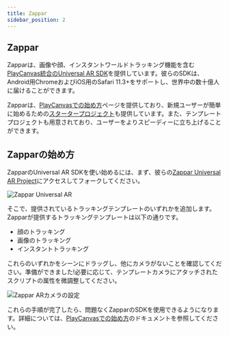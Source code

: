 ```yaml
---
title: Zappar
sidebar_position: 2
---
```


## Zappar

Zapparは、画像や顔、インスタントワールドトラッキング機能を含む[PlayCanvas統合のUniversal AR SDK][1]を提供しています。彼らのSDKは、Android用ChromeおよびiOS用のSafari 11.3+をサポートし、世界中の数十億人に届けることができます。

Zapparは、[PlayCanvasでの始め方][2]ページを提供しており、新規ユーザーが簡単に始めるための[スタータープロジェクト][3]も提供しています。また、テンプレートプロジェクトも用意されており、ユーザーをよりスピーディーに立ち上げることができます。

## Zapparの始め方

ZapparのUniversal AR SDKを使い始めるには、まず、彼らの[Zappar Universal AR Project][4]にアクセスしてフォークしてください。

![Zappar Universal AR][5]

そこで、提供されているトラッキングテンプレートのいずれかを追加します。Zapparが提供するトラッキングテンプレートは以下の通りです。

- 顔のトラッキング
- 画像のトラッキング
- インスタントトラッキング

これらのいずれかをシーンにドラッグし、他にカメラがないことを確認してください。準備ができました!必要に応じて、テンプレートカメラにアタッチされたスクリプトの属性を微調整してください。

![Zappar ARカメラの設定][6]

これらの手順が完了したら、問題なくZapparのSDKを使用できるようになります。詳細については、[PlayCanvasでの始め方][2]のドキュメントを参照してください。

[1]: https://zap.works/universal-ar/playcanvas/
[2]: https://docs.zap.works/universal-ar/playcanvas/getting-started/
[3]: https://playcanvas.com/user/zappar
[4]: https://playcanvas.com/project/797342/overview/instant-tracking--particles
[5]: /images/user-manual/xr/ar/zappar-universal-ar.png
[6]: /images/user-manual/xr/ar/zappar-camera-settings.png